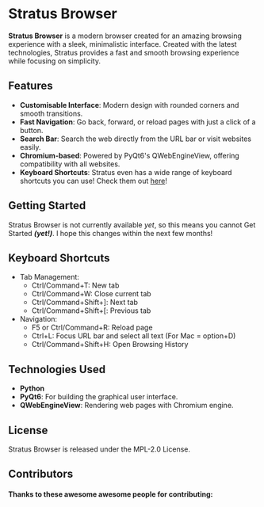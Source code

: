 # Stratus Browser

**Stratus Browser** is a modern browser created for an amazing browsing experience with a sleek, minimalistic interface. Created with the latest technologies, Stratus provides a fast and smooth browsing experience while focusing on simplicity.

## Features
- **Customisable Interface**: Modern design with rounded corners and smooth transitions.
- **Fast Navigation**: Go back, forward, or reload pages with just a click of a button.
- **Search Bar**: Search the web directly from the URL bar or visit websites easily.
- **Chromium-based**: Powered by PyQt6's QWebEngineView, offering compatibility with all websites.
- **Keyboard Shortcuts**: Stratus even has a wide range of keyboard shortcuts you can use! Check them out [here](#keyboard-shortcuts)!

## Getting Started
Stratus Browser is not currently available *yet*, so this means you cannot Get Started ***(yet!)***. I hope this changes within the next few months!

## Keyboard Shortcuts
- Tab Management:
    - Ctrl/Command+T: New tab
    - Ctrl/Command+W: Close current tab
    - Ctrl/Command+Shift+]: Next tab
    - Ctrl/Command+Shift+[: Previous tab
- Navigation:
    - F5 or Ctrl/Command+R: Reload page
    - Ctrl+L: Focus URL bar and select all text (For Mac = option+D)
    - Ctrl/Command+Shift+H: Open Browsing History

## Technologies Used
- **Python**
- **PyQt6**: For building the graphical user interface.
- **QWebEngineView**: Rendering web pages with Chromium engine.

## License
Stratus Browser is released under the MPL-2.0 License.

## Contributors
#### Thanks to these awesome awesome people for contributing:

<!-- ALL-CONTRIBUTORS-LIST:START - Do not remove or modify this section -->
<!-- prettier-ignore-start -->
<!-- markdownlint-disable -->

<!-- markdownlint-restore -->
<!-- prettier-ignore-end -->

<!-- ALL-CONTRIBUTORS-LIST:END -->
